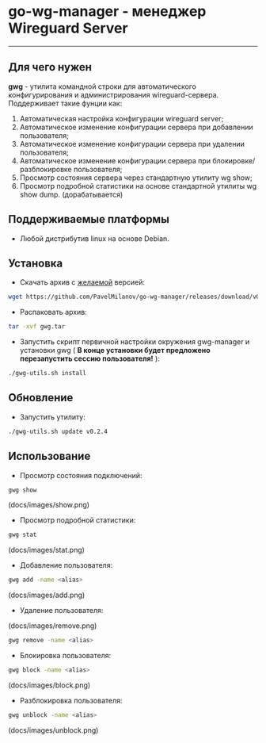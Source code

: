 # go-wg-manager - менеджер Wireguard Server

---

## Для чего нужен

**gwg** - утилита командной строки для автоматического конфигурирования  и администрирования wireguard-сервера.
Поддерживает такие фунции как:

1) Автоматическая настройка конфигурации wireguard server;
2) Автоматическое изменение конфигурации сервера при добавлении пользователя;
3) Автоматическое изменение конфигурации сервера при удалении пользователя;
4) Автоматическое изменение конфигурации сервера при блокировке/разблокировке пользователя;
5) Просмотр состояния сервера через стандартную утилиту wg show;
6) Просмотр подробной статистики на основе стандартной утилиты wg show dump. (дорабатывается)

## Поддерживаемые платформы

- Любой дистрибутив linux на основе Debian.

## Установка

- Скачать архив с [желаемой](https://github.com/PavelMilanov/go-wg-manager/tags) версией:

```bash
wget https://github.com/PavelMilanov/go-wg-manager/releases/download/v0.2.4/gwg.tar
```

- Распаковать архив:

```bash
tar -xvf gwg.tar
```

- Запустить скрипт первичной настройки окружения gwg-manager и установки gwg
   ( **В конце установки будет предложено перезапустить сессию пользоватeля!** ):

```bash
./gwg-utils.sh install
```

## Обновление

- Запустить утилиту:

```bash
./gwg-utils.sh update v0.2.4
```

## Использование

- Просмотр состояния подключений:

```bash
gwg show
```

(docs/images/show.png)

- Просмотр подробной статистики:

```bash
gwg stat
```

(docs/images/stat.png)

- Добавление пользователя:

```bash
gwg add -name <alias>
```

(docs/images/add.png)

- Удаление пользователя:

(docs/images/remove.png)

```bash
gwg remove -name <alias>
```

- Блокировка пользователя:

```bash
gwg block -name <alias>
```

(docs/images/block.png)

- Разблокировка пользователя:

```bash
gwg unblock -name <alias>
```

(docs/images/unblock.png)
